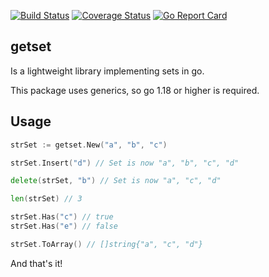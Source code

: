 [![Build Status](https://github.com/hoani/getset/workflows/Go/badge.svg)](https://github.com/hoani/getset/actions?workflow=Go)
[![Coverage Status](https://coveralls.io/repos/github/hoani/getset/badge.svg?branch=master)](https://coveralls.io/github/hoani/getset?branch=master)
[![Go Report Card](https://goreportcard.com/badge/github.com/hoani/getset)](https://goreportcard.com/report/github.com/hoani/getset) 

## getset

Is a lightweight library implementing sets in go. 

This package uses generics, so go 1.18 or higher is required.

## Usage

```go
strSet := getset.New("a", "b", "c")

strSet.Insert("d") // Set is now "a", "b", "c", "d"

delete(strSet, "b") // Set is now "a", "c", "d"

len(strSet) // 3

strSet.Has("c") // true
strSet.Has("e") // false

strSet.ToArray() // []string{"a", "c", "d"}
```

And that's it!
